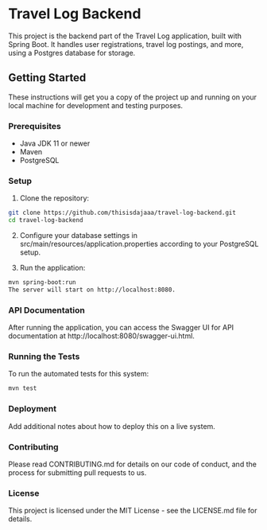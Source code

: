 # Travel Log Backend

This project is the backend part of the Travel Log application, built with Spring Boot. It handles user registrations, travel log postings, and more, using a Postgres database for storage.

## Getting Started

These instructions will get you a copy of the project up and running on your local machine for development and testing purposes.

### Prerequisites

- Java JDK 11 or newer
- Maven
- PostgreSQL

### Setup

1. Clone the repository:

```bash
git clone https://github.com/thisisdajaaa/travel-log-backend.git
cd travel-log-backend
```

2. Configure your database settings in src/main/resources/application.properties according to your PostgreSQL setup.

3. Run the application:
```bash
mvn spring-boot:run
The server will start on http://localhost:8080.
```

### API Documentation
After running the application, you can access the Swagger UI for API documentation at http://localhost:8080/swagger-ui.html.

### Running the Tests
To run the automated tests for this system:

```bash
mvn test
```

### Deployment
Add additional notes about how to deploy this on a live system.

### Contributing
Please read CONTRIBUTING.md for details on our code of conduct, and the process for submitting pull requests to us.

### License
This project is licensed under the MIT License - see the LICENSE.md file for details.

